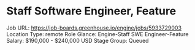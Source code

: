 # Staff Software Engineer, Feature

Job URL: https://job-boards.greenhouse.io/engine/jobs/5933729003
Location Type: remote
Role Glance: Engine-Staff SWE Engineer-Feature
Salary: $190,000 - $240,000 USD
Stage Group: Queued